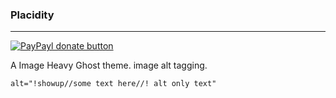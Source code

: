 ### Placidity
---

[![PayPayl donate button](https://img.shields.io/badge/donate-paypal-brightgreen.svg)](https://www.paypal.com/cgi-bin/webscr?cmd=_s-xclick&hosted_button_id=sweathermon@gmail.com "Donate once-off to this project using Paypal")

A Image Heavy Ghost theme.
image alt tagging.

`alt="!showup//some text here//! alt only text"`
